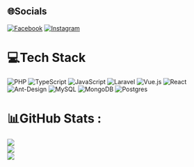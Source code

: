 
## 🌐Socials
[![Facebook](https://img.shields.io/badge/Facebook-%231877F2.svg?logo=Facebook&logoColor=white)](https://facebook.com/nhat.khanh.228) [![Instagram](https://img.shields.io/badge/Instagram-%23E4405F.svg?logo=Instagram&logoColor=white)](https://instagram.com/nkhanh.hehe) 

# 💻Tech Stack
![PHP](https://img.shields.io/badge/php-%23777BB4.svg?style=for-the-badge&logo=php&logoColor=white) ![TypeScript](https://img.shields.io/badge/typescript-%23007ACC.svg?style=for-the-badge&logo=typescript&logoColor=white) ![JavaScript](https://img.shields.io/badge/javascript-%23323330.svg?style=for-the-badge&logo=javascript&logoColor=%23F7DF1E) ![Laravel](https://img.shields.io/badge/laravel-%23FF2D20.svg?style=for-the-badge&logo=laravel&logoColor=white) ![Vue.js](https://img.shields.io/badge/vuejs-%2335495e.svg?style=for-the-badge&logo=vuedotjs&logoColor=%234FC08D) ![React](https://img.shields.io/badge/react-%2320232a.svg?style=for-the-badge&logo=react&logoColor=%2361DAFB) ![Ant-Design](https://img.shields.io/badge/-AntDesign-%230170FE?style=for-the-badge&logo=ant-design&logoColor=white) ![MySQL](https://img.shields.io/badge/mysql-%2300f.svg?style=for-the-badge&logo=mysql&logoColor=white) ![MongoDB](https://img.shields.io/badge/MongoDB-%234ea94b.svg?style=for-the-badge&logo=mongodb&logoColor=white) ![Postgres](https://img.shields.io/badge/postgres-%23316192.svg?style=for-the-badge&logo=postgresql&logoColor=white)
# 📊GitHub Stats :
![](https://github-readme-stats.vercel.app/api?username=khanh228ey&theme=vue&hide_border=false&include_all_commits=false&count_private=false)<br/>
![](https://github-readme-streak-stats.herokuapp.com/?user=khanh228ey&theme=vue&hide_border=false)<br/>
![](https://github-readme-stats.vercel.app/api/top-langs/?username=khanh228ey&theme=vue&hide_border=false&include_all_commits=false&count_private=false&layout=compact)
